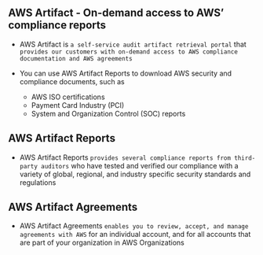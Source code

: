 ## AWS Artifact - On-demand access to AWS’ compliance reports

- AWS Artifact is `a self-service audit artifact retrieval portal` that `provides our customers with on-demand access to AWS compliance documentation and AWS agreements`

- You can use AWS Artifact Reports to download AWS security and compliance documents, such as

  - AWS ISO certifications
  - Payment Card Industry (PCI)
  - System and Organization Control (SOC) reports

## AWS Artifact Reports

- AWS Artifact Reports `provides several compliance reports from third-party auditors` who have tested and verified our compliance with a variety of global, regional, and industry specific security standards and regulations

## AWS Artifact Agreements

- AWS Artifact Agreements `enables you to review, accept, and manage agreements with AWS` for an individual account, and for all accounts that are part of your organization in AWS Organizations
